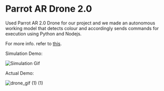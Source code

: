 # Parrot AR Drone 2.0

Used Parrot AR 2.0 Drone for our project and we made an autonomous working model that detects colour and accordingly sends commands for execution using Python and Nodejs.

For more info. refer to [this](https://github.com/KartuzGupta/ME395_Quadcopter/blob/main/Nodejs%20%26%20Python/README.md).

Simulation Demo:

![Simulation Gif](https://user-images.githubusercontent.com/76262941/219060058-e9b5c7f8-6b03-4ea0-ad50-ba0e1f96aa2e.gif)



Actual Demo:

![drone_gif (1) (1)](https://user-images.githubusercontent.com/76262941/205442087-20e5fb38-0447-41a0-b852-599c09124574.gif)
